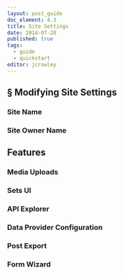 ```yaml
---
layout: post_guide
doc_element: 4.3
title: Site Settings
date: 2014-07-20
published: true
tags:
  - guide
  - quickstart
editor: jcrowley
---
```


## &sect; Modifying Site Settings

### Site Name

### Site Owner Name

## Features

### Media Uploads

### Sets UI

### API Explorer

### Data Provider Configuration

### Post Export

### Form Wizard


